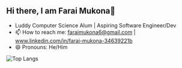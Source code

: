 ## Hi there, I am Farai Mukona👋

- Luddy Computer Science Alum | Aspiring Software Engineer/Dev 
- 📫 How to reach me: faraimukona6@gmail.com | www.linkedin.com/in/farai-mukona-34639221b
- 😄 Pronouns: He/Him

![Top Langs](https://github-readme-stats.vercel.app/api/top-langs/?username=certified-fmukona&size_weight=0.5&count_weight=0.5)
<!--
**certified-fmukona/certified-fmukona** is a ✨ _special_ ✨ repository because its `README.md` (this file) appears on your GitHub profile.

Here are some ideas to get you started:

- 🔭 I’m currently working on ...
- 🌱 I’m currently learning ...
- 👯 I’m looking to collaborate on ...
- 🤔 I’m looking for help with ...
- 💬 Ask me about ...
- 📫 How to reach me: ...
- 😄 Pronouns: ...
- ⚡ Fun fact: ...
-->
